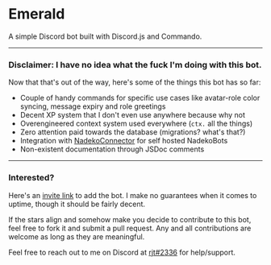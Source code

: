 # Emerald
A simple Discord bot built with Discord.js and Commando.

---

### Disclaimer: I have no idea what the fuck I'm doing with this bot. 

Now that that's out of the way, here's some of the things this bot has so far: 
- Couple of handy commands for specific use cases like avatar-role color syncing, message expiry and role greetings
- Decent XP system that I don't even use anywhere because why not
- Overengineered context system used everywhere (`ctx.` all the things)
- Zero attention paid towards the database (migrations? what's that?)
- Integration with [NadekoConnector](https://github.com/rjt-rockx/NadekoConnector) for self hosted NadekoBots
- Non-existent documentation through JSDoc comments

---

### Interested?

Here's an [invite link](https://discord.com/api/oauth2/authorize?client_id=510453927477510154&permissions=8&scope=bot) to add the bot. I make no guarantees when it comes to uptime, though it should be fairly decent. 

If the stars align and somehow make you decide to contribute to this bot, feel free to fork it and submit a pull request. 
Any and all contributions are welcome as long as they are meaningful. 

Feel free to reach out to me on Discord at [rjt#2336](https://discord.com/users/192060404501839872) for help/support.
